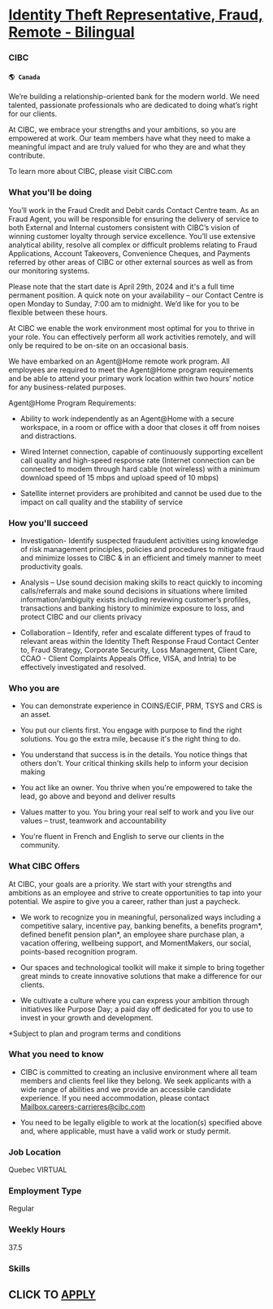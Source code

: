 # [Identity Theft Representative, Fraud, Remote - Bilingual](https://www.remotewlb.com/apply/identity-theft-representative-fraud-remote-bilingual)  
### CIBC  
#### `🌎 Canada`  

We’re building a relationship-oriented bank for the modern world. We need talented, passionate professionals who are dedicated to doing what’s right for our clients.

At CIBC, we embrace your strengths and your ambitions, so you are empowered at work. Our team members have what they need to make a meaningful impact and are truly valued for who they are and what they contribute.

To learn more about CIBC, please visit CIBC.com

### What you'll be doing

You’ll work in the Fraud Credit and Debit cards Contact Centre team. As an Fraud Agent, you will be responsible for ensuring the delivery of service to both External and Internal customers consistent with CIBC’s vision of winning customer loyalty through service excellence. You’ll use extensive analytical ability, resolve all complex or difficult problems relating to Fraud Applications, Account Takeovers, Convenience Cheques, and Payments referred by other areas of CIBC or other external sources as well as from our monitoring systems.

Please note that the start date is April 29th, 2024 and it's a full time permanent position. A quick note on your availability – our Contact Centre is open Monday to Sunday, 7:00 am to midnight. We’d like for you to be flexible between these hours.

At CIBC we enable the work environment most optimal for you to thrive in your role. You can effectively perform all work activities remotely, and will only be required to be on-site on an occasional basis.

We have embarked on an Agent@Home remote work program. All employees are required to meet the Agent@Home program requirements and be able to attend your primary work location within two hours’ notice for any business-related purposes.

Agent@Home Program Requirements:

  * Ability to work independently as an Agent@Home with a secure workspace, in a room or office with a door that closes it off from noises and distractions. 

  * Wired Internet connection, capable of continuously supporting excellent call quality and high-speed response rate (Internet connection can be connected to modem through hard cable (not wireless) with a minimum download speed of 15 mbps and upload speed of 10 mbps) 

  * Satellite internet providers are prohibited and cannot be used due to the impact on call quality and the stability of service

###

### How you'll succeed

  * Investigation- Identify suspected fraudulent activities using knowledge of risk management principles, policies and procedures to mitigate fraud and minimize losses to CIBC & in an efficient and timely manner to meet productivity goals. 

  * Analysis – Use sound decision making skills to react quickly to incoming calls/referrals and make sound decisions in situations where limited information/ambiguity exists including reviewing customer’s profiles, transactions and banking history to minimize exposure to loss, and protect CIBC and our clients privacy

  * Collaboration – Identify, refer and escalate different types of fraud to relevant areas within the Identity Theft Response Fraud Contact Center to, Fraud Strategy, Corporate Security, Loss Management, Client Care, CCAO - Client Complaints Appeals Office, VISA, and Intria) to be effectively investigated and resolved.

### Who you are

  * You can demonstrate experience in COINS/ECIF, PRM, TSYS and CRS is an asset. 

  * You put our clients first. You engage with purpose to find the right solutions. You go the extra mile, because it's the right thing to do.

  * You understand that success is in the details. You notice things that others don't. Your critical thinking skills help to inform your decision making

  * You act like an owner. You thrive when you're empowered to take the lead, go above and beyond and deliver results

  * Values matter to you. You bring your real self to work and you live our values – trust, teamwork and accountability

  * You're fluent in French and English to serve our clients in the community.

### What CIBC Offers

At CIBC, your goals are a priority. We start with your strengths and ambitions as an employee and strive to create opportunities to tap into your potential. We aspire to give you a career, rather than just a paycheck.

  * We work to recognize you in meaningful, personalized ways including a competitive salary, incentive pay, banking benefits, a benefits program*, defined benefit pension plan*, an employee share purchase plan, a vacation offering, wellbeing support, and MomentMakers, our social, points-based recognition program.

  * Our spaces and technological toolkit will make it simple to bring together great minds to create innovative solutions that make a difference for our clients.

  * We cultivate a culture where you can express your ambition through initiatives like Purpose Day; a paid day off dedicated for you to use to invest in your growth and development.

*Subject to plan and program terms and conditions

### What you need to know

  * CIBC is committed to creating an inclusive environment where all team members and clients feel like they belong. We seek applicants with a wide range of abilities and we provide an accessible candidate experience. If you need accommodation, please contact Mailbox.careers-carrieres@cibc.com

  * You need to be legally eligible to work at the location(s) specified above and, where applicable, must have a valid work or study permit.

### Job Location

Quebec VIRTUAL

### Employment Type

Regular

### Weekly Hours

37.5

### Skills

  
## CLICK TO [APPLY](https://www.remotewlb.com/apply/identity-theft-representative-fraud-remote-bilingual)

